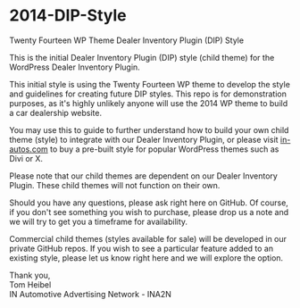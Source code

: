 # 2014-DIP-Style
Twenty Fourteen WP Theme Dealer Inventory Plugin (DIP) Style

This is the initial Dealer Inventory Plugin (DIP) style (child theme) for the WordPress Dealer Inventory Plugin.

This initial style is using the Twenty Fourteen WP theme to develop the style and guidelines for creating future DIP styles.  This repo is for demonstration purposes, as it's highly unlikely anyone will use the 2014 WP theme to build a car dealership website.

You may use this to guide to further understand how to build your own child theme (style) to integrate with our Dealer Inventory Plugin, or please visit <a href="in-autos.com/shop/" target="_blank">in-autos.com</a> to buy a pre-built style for popular WordPress themes such as Divi or X.

Please note that our child themes are dependent on our Dealer Inventory Plugin.  These child themes will not function on their own.

Should you have any questions, please ask right here on GitHub.  Of course, if you don't see something you wish to purchase, please drop us a note and we will try to get you a timeframe for availability.

Commercial child themes (styles available for sale) will be developed in our private GitHub repos.  If you wish to see a particular feature added to an existing style, please let us know right here and we will explore the option.

Thank you,<br>
Tom Heibel<br>
IN Automotive Advertising Network - INA2N
